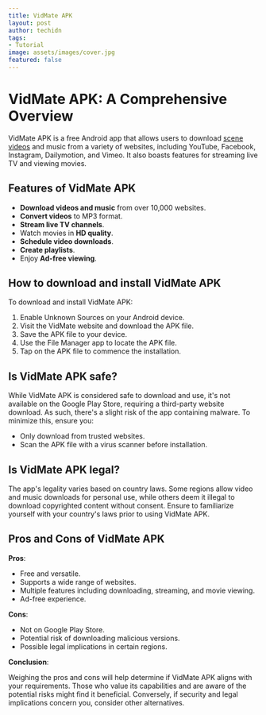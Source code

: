 ```yaml
---
title: VidMate APK
layout: post
author: techidn
tags:
- Tutorial
image: assets/images/cover.jpg
featured: false
---
```


# VidMate APK: A Comprehensive Overview

VidMate APK is a free Android app that allows users to download [scene videos](https://pyscenedetect.readthedocs.io/) and music from a variety of websites, including YouTube, Facebook, Instagram, Dailymotion, and Vimeo. It also boasts features for streaming live TV and viewing movies.

## Features of VidMate APK

- **Download videos and music** from over 10,000 websites.
- **Convert videos** to MP3 format.
- **Stream live TV channels**.
- Watch movies in **HD quality**.
- **Schedule video downloads**.
- **Create playlists**.
- Enjoy **Ad-free viewing**.

## How to download and install VidMate APK

To download and install VidMate APK:

1. Enable Unknown Sources on your Android device.
2. Visit the VidMate website and download the APK file.
3. Save the APK file to your device.
4. Use the File Manager app to locate the APK file.
5. Tap on the APK file to commence the installation.

## Is VidMate APK safe?

While VidMate APK is considered safe to download and use, it's not available on the Google Play Store, requiring a third-party website download. As such, there's a slight risk of the app containing malware. To minimize this, ensure you:

- Only download from trusted websites.
- Scan the APK file with a virus scanner before installation.

## Is VidMate APK legal?

The app's legality varies based on country laws. Some regions allow video and music downloads for personal use, while others deem it illegal to download copyrighted content without consent. Ensure to familiarize yourself with your country's laws prior to using VidMate APK.

## Pros and Cons of VidMate APK

**Pros**:

- Free and versatile.
- Supports a wide range of websites.
- Multiple features including downloading, streaming, and movie viewing.
- Ad-free experience.

**Cons**:

- Not on Google Play Store.
- Potential risk of downloading malicious versions.
- Possible legal implications in certain regions.

**Conclusion**:

Weighing the pros and cons will help determine if VidMate APK aligns with your requirements. Those who value its capabilities and are aware of the potential risks might find it beneficial. Conversely, if security and legal implications concern you, consider other alternatives.
